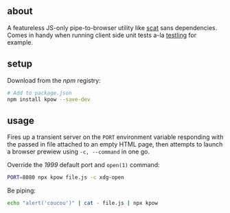 ## about

A featureless JS-only pipe-to-browser utility like [scat](https://github.com/hughsk/scat) sans dependencies. Comes in handy when running client side unit tests a-la [testling](https://github.com/substack/testling) for example.

## setup

Download from the _npm_ registry:

```sh
# Add to package.json
npm install kpow --save-dev
```

## usage

Fires up a transient server on the `PORT` environment variable responding with the passed in file attached to an empty HTML page, then attempts to launch a browser prewiew using `-c, --command` in one go.

Override the _1999_ default port and `open(1)` command:

```sh
PORT=8080 npx kpow file.js -c xdg-open
```

Be piping:

```sh
echo "alert('coucou')" | cat - file.js | npx kpow
```
